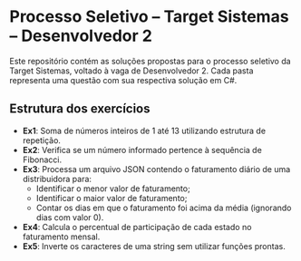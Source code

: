 # Processo Seletivo – Target Sistemas – Desenvolvedor 2

Este repositório contém as soluções propostas para o processo seletivo da Target Sistemas, voltado à vaga de Desenvolvedor 2. Cada pasta representa uma questão com sua respectiva solução em C#.

## Estrutura dos exercícios

- **Ex1**: Soma de números inteiros de 1 até 13 utilizando estrutura de repetição.
- **Ex2**: Verifica se um número informado pertence à sequência de Fibonacci.
- **Ex3**: Processa um arquivo JSON contendo o faturamento diário de uma distribuidora para:
  - Identificar o menor valor de faturamento;
  - Identificar o maior valor de faturamento;
  - Contar os dias em que o faturamento foi acima da média (ignorando dias com valor 0).
- **Ex4**: Calcula o percentual de participação de cada estado no faturamento mensal.
- **Ex5**: Inverte os caracteres de uma string sem utilizar funções prontas.
